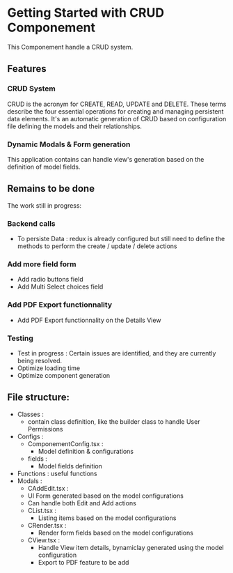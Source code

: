 # Getting Started with CRUD Componement

This Componement handle a CRUD system.

## Features

### CRUD System 

CRUD is the acronym for CREATE, READ, UPDATE and DELETE. These terms describe the four essential operations for creating and managing persistent data elements.
It's an automatic generation of CRUD based on configuration file defining the models and their relationships.

### Dynamic Modals & Form generation

This application contains can handle view's generation based on the definition of model fields.

## Remains to be done

The work still in progress:

### Backend calls

- To persiste Data : redux is already configured but still need to define the methods to perform the create / update / delete actions

### Add more field form

- Add radio buttons field
- Add Multi Select choices field

### Add PDF Export functionnality

- Add PDF Export functionnality on the Details View

### Testing

- Test in progress : Certain issues are identified, and they are currently being resolved.
- Optimize loading time
- Optimize component generation

## File structure:

* Classes : 
  * contain class definition, like the builder class to handle User Permissions
* Configs : 
  * ComponementConfig.tsx : 
    * Model definition & configurations
  * fields : 
    * Model fields definition
* Functions : useful functions
* Modals : 
  *  CAddEdit.tsx :
    * UI Form generated based on the model configurations
    * Can handle both Edit and Add actions
  * CList.tsx : 
    * Listing items based on the model configurations
  * CRender.tsx : 
    * Render form fields based on the model configurations
  * CView.tsx : 
    * Handle View item details, bynamiclay generated using the model configuration
    * Export to PDF feature to be add 



